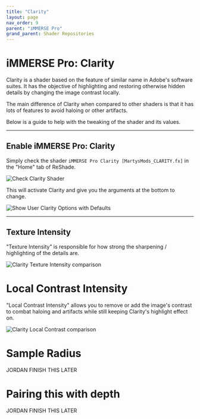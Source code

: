 ```yaml
---
title: "Clarity"
layout: page
nav_order: 9
parent: "iMMERSE Pro"
grand_parent: Shader Repositories
---
```


# iMMERSE Pro: Clarity

Clarity is a shader based on the feature of similar name in Adobe's software suites. It has the objective of highlighting and restoring otherwise hidden details by changing the image contrast locally.

The main difference of Clarity when compared to other shaders is that it has lots of features to avoid haloing or other artifacts.

Below is a guide to help with the tweaking of the shader and its values.

---

## Enable iMMERSE Pro: Clarity

Simply check the shader `iMMERSE Pro Clarity [MartysMods_CLARITY.fx]` in the "Home" tab of ReShade.

![Check Clarity Shader](../images/immerse_clarity_enable.webp)

This will activate Clarity and give you the arguments at the bottom to change.

![Show User Clarity Options with Defaults](../images/show_user_clarity_arguments.webp)

---

## Texture Intensity

"Texture Intensity" is responsible for how strong the sharpening / highlighting of the details are.
	
![Clarity Texture Intensity comparison](../images/clarity_textureintensity_comparison.webp)
	

# Local Contrast Intensity

"Local Contrast Intensity" allows you to remove or add the image's contrast to combat haloing and artifacts while still keeping Clarity's highlight effect on.

![Clarity Local Contrast comparison](../images/clarity_localcontrast_comparison.webp)

# Sample Radius

JORDAN FINISH THIS LATER

# Pairing this with depth

JORDAN FINISH THIS LATER